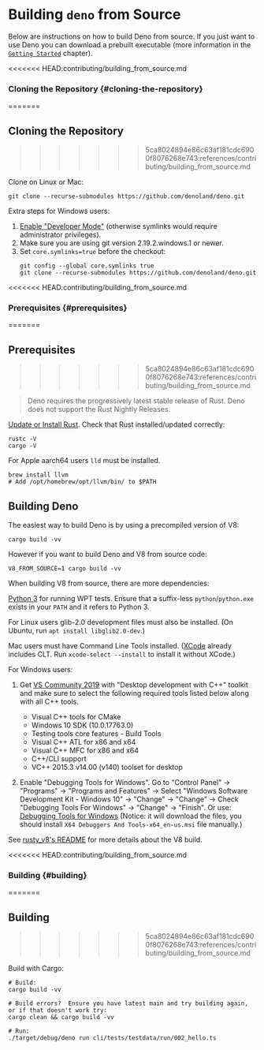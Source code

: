 # Building `deno` from Source

Below are instructions on how to build Deno from source. If you just want to use
Deno you can download a prebuilt executable (more information in the
[`Getting Started`](../../getting_started/installation.md#download-and-install)
chapter).

<<<<<<< HEAD:contributing/building_from_source.md
### Cloning the Repository {#cloning-the-repository}
=======
## Cloning the Repository
>>>>>>> 5ca8024894e86c63af181cdc6900f8076268e743:references/contributing/building_from_source.md

Clone on Linux or Mac:

```shell
git clone --recurse-submodules https://github.com/denoland/deno.git
```

Extra steps for Windows users:

1. [Enable "Developer Mode"](https://www.google.com/search?q=windows+enable+developer+mode)
   (otherwise symlinks would require administrator privileges).
2. Make sure you are using git version 2.19.2.windows.1 or newer.
3. Set `core.symlinks=true` before the checkout:
   ```shell
   git config --global core.symlinks true
   git clone --recurse-submodules https://github.com/denoland/deno.git
   ```

<<<<<<< HEAD:contributing/building_from_source.md
### Prerequisites {#prerequisites}
=======
## Prerequisites
>>>>>>> 5ca8024894e86c63af181cdc6900f8076268e743:references/contributing/building_from_source.md

> Deno requires the progressively latest stable release of Rust. Deno does not
> support the Rust Nightly Releases.

[Update or Install Rust](https://www.rust-lang.org/tools/install). Check that
Rust installed/updated correctly:

```
rustc -V
cargo -V
```

For Apple aarch64 users `lld` must be installed.

```
brew install llvm
# Add /opt/homebrew/opt/llvm/bin/ to $PATH
```

## Building Deno

The easiest way to build Deno is by using a precompiled version of V8:

```
cargo build -vv
```

However if you want to build Deno and V8 from source code:

```
V8_FROM_SOURCE=1 cargo build -vv
```

When building V8 from source, there are more dependencies:

[Python 3](https://www.python.org/downloads) for running WPT tests. Ensure that
a suffix-less `python`/`python.exe` exists in your `PATH` and it refers to
Python 3.

For Linux users glib-2.0 development files must also be installed. (On Ubuntu,
run `apt install libglib2.0-dev`.)

Mac users must have Command Line Tools installed.
([XCode](https://developer.apple.com/xcode/) already includes CLT. Run
`xcode-select --install` to install it without XCode.)

For Windows users:

1. Get [VS Community 2019](https://www.visualstudio.com/downloads/) with
   "Desktop development with C++" toolkit and make sure to select the following
   required tools listed below along with all C++ tools.

   - Visual C++ tools for CMake
   - Windows 10 SDK (10.0.17763.0)
   - Testing tools core features - Build Tools
   - Visual C++ ATL for x86 and x64
   - Visual C++ MFC for x86 and x64
   - C++/CLI support
   - VC++ 2015.3 v14.00 (v140) toolset for desktop

2. Enable "Debugging Tools for Windows". Go to "Control Panel" → "Programs" →
   "Programs and Features" → Select "Windows Software Development Kit - Windows
   10" → "Change" → "Change" → Check "Debugging Tools For Windows" → "Change" →
   "Finish". Or use:
   [Debugging Tools for Windows](https://docs.microsoft.com/en-us/windows-hardware/drivers/debugger/)
   (Notice: it will download the files, you should install
   `X64 Debuggers And Tools-x64_en-us.msi` file manually.)

See [rusty_v8's README](https://github.com/denoland/rusty_v8) for more details
about the V8 build.

<<<<<<< HEAD:contributing/building_from_source.md
### Building {#building}
=======
## Building
>>>>>>> 5ca8024894e86c63af181cdc6900f8076268e743:references/contributing/building_from_source.md

Build with Cargo:

```shell
# Build:
cargo build -vv

# Build errors?  Ensure you have latest main and try building again, or if that doesn't work try:
cargo clean && cargo build -vv

# Run:
./target/debug/deno run cli/tests/testdata/run/002_hello.ts
```
